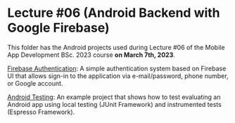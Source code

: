 # Lecture #06 (Android Backend with Google Firebase)

This folder has the Android projects used during Lecture #06 of the Mobile App Development BSc. 2023 course **on March 7th, 2023**.

[Firebase Authentication](06-1_FirebaseAuthentication): A simple authentication system based on Firebase UI that allows sign-in to the application via e-mail/password, phone number, or Google account.

[Android Testing](06-2_AndroidTesting): An example project that shows how to test evaluating an Android app using local testing (JUnit Framework) and instrumented tests (Espresso Framework).
